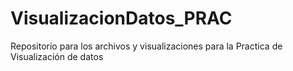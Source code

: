 # VisualizacionDatos_PRAC
Repositorio para los archivos y visualizaciones para la Practica de Visualización de datos
